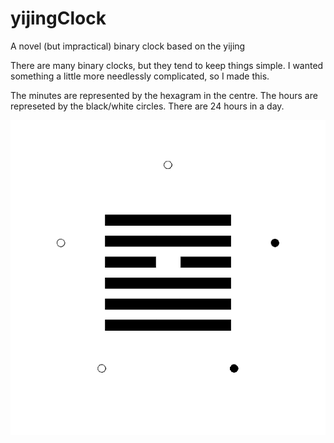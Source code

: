 # yijingClock
A novel (but impractical) binary clock based on the yijing

There are many binary clocks, but they tend to keep things simple. I wanted something a little more needlessly complicated, so I made this.

The minutes are represented by the hexagram in the centre. The hours are represeted by the black/white circles. There are 24 hours in a day.

![img](img/2015-10-31%2018_00_12-yijingClock.png)
